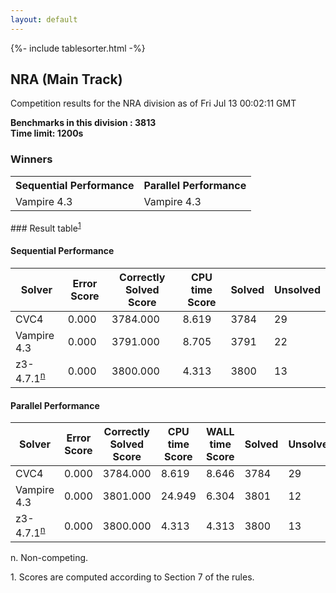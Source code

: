 ```yaml
---
layout: default
---
```

{%- include tablesorter.html -%}

##  NRA (Main Track)

Competition results for the NRA division as of Fri Jul 13 00:02:11 GMT

**Benchmarks in this division : 3813  
Time limit: 1200s** 

### Winners
<table>
<tr><th class="center">Sequential Performance</th><th class="center">Parallel Performance</th></tr>
<tr class="center"><td>Vampire 4.3</td><td>Vampire 4.3</td></tr></table>
### Result table<sup><a href="#fn1">1</a></sup>

#### Sequential Performance

<table id="sequential" class="result sorted">
<thead><tr class="center">
  <th>Solver</th>
  <th>Error Score</th>
  <th>Correctly Solved Score</th>
  <th>CPU time Score</th>
  <th>Solved</th>
  <th>Unsolved</th>
</tr></thead><tr>
  <td>CVC4</td>
  <td>0.000</td>
  <td>3784.000</td>
  <td>8.619</td>
<td>3784</td>
<td>29</td>
</tr><tr>
  <td>Vampire 4.3</td>
  <td>0.000</td>
  <td>3791.000</td>
  <td>8.705</td>
<td>3791</td>
<td>22</td>
</tr><tr>
  <td>z3-4.7.1<SUP><a href="#fn">n</a></SUP></td>
  <td>0.000</td>
  <td>3800.000</td>
  <td>4.313</td>
<td>3800</td>
<td>13</td>
</tr></table>

#### Parallel Performance

<table id="parallel" class="result sorted">
<thead><tr class="center">
  <th>Solver</th>
  <th>Error Score</th>
  <th>Correctly Solved Score</th>
  <th>CPU time Score</th>
  <th>WALL time Score</th>
  <th>Solved</th>
  <th>Unsolved</th>
</tr></thead><tr>
  <td>CVC4</td>
<td>0.000</td><td>3784.000</td><td>8.619</td><td>8.646</td><td>3784</td><td>29</td></tr><tr>
  <td>Vampire 4.3</td>
<td>0.000</td><td>3801.000</td><td>24.949</td><td>6.304</td><td>3801</td><td>12</td></tr><tr>
  <td>z3-4.7.1<SUP><a href="#fn">n</a></SUP></td>
<td>0.000</td><td>3800.000</td><td>4.313</td><td>4.313</td><td>3800</td><td>13</td></tr></table>
 <span id="fn"> n. Non-competing. </span>

 <span id="fn1"> 1. Scores are computed according to Section 7 of the rules. </span>


